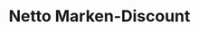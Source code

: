 ---
title: "Netto Marken-Discount"
url: /bielefeld/netto-marken-discount-heeper-strasse-2/
shop: Supermarkt
---